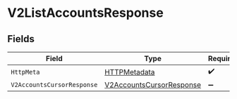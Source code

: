 # V2ListAccountsResponse


## Fields

| Field                                                                           | Type                                                                            | Required                                                                        | Description                                                                     |
| ------------------------------------------------------------------------------- | ------------------------------------------------------------------------------- | ------------------------------------------------------------------------------- | ------------------------------------------------------------------------------- |
| `HttpMeta`                                                                      | [HTTPMetadata](../../Models/Components/HTTPMetadata.md)                         | :heavy_check_mark:                                                              | N/A                                                                             |
| `V2AccountsCursorResponse`                                                      | [V2AccountsCursorResponse](../../Models/Components/V2AccountsCursorResponse.md) | :heavy_minus_sign:                                                              | OK                                                                              |